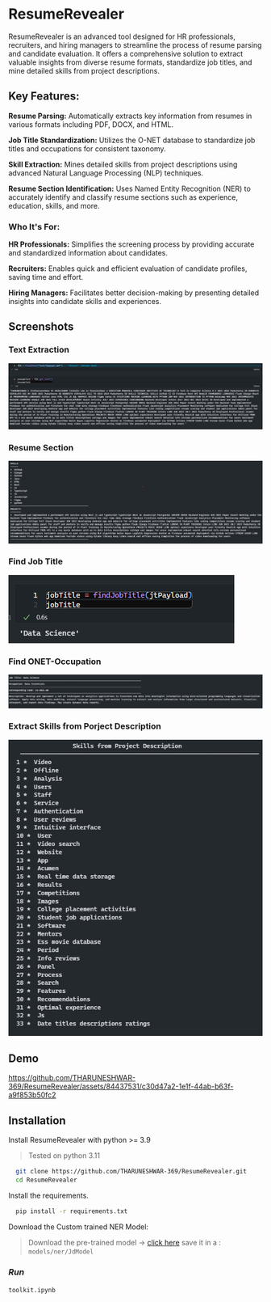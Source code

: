 # ResumeRevealer

ResumeRevealer is an advanced tool designed for HR professionals, recruiters, and hiring managers to streamline the process of resume parsing and candidate evaluation. It offers a comprehensive solution to extract valuable insights from diverse resume formats, standardize job titles, and mine detailed skills from project descriptions.

## **Key Features:**

**Resume Parsing:** Automatically extracts key information from resumes in various formats including PDF, DOCX, and HTML.

**Job Title Standardization:** Utilizes the O-NET database to standardize job titles and occupations for consistent taxonomy.

**Skill Extraction:** Mines detailed skills from project descriptions using advanced Natural Language Processing (NLP) techniques.

**Resume Section Identification:** Uses Named Entity Recognition (NER) to accurately identify and classify resume sections such as experience, education, skills, and more.

### **Who It's For:**

**HR Professionals:**
 Simplifies the screening process by providing accurate and standardized information about candidates.

**Recruiters:** Enables quick and efficient evaluation of candidate profiles, saving time and effort.

**Hiring Managers:** Facilitates better decision-making by presenting detailed insights into candidate skills and experiences.

## Screenshots

### **Text Extraction**

![Resume Text Extraction](https://github.com/THARUNESHWAR-369/ResumeRevealer/blob/main/assets/text-extraction.png)

### **Resume Section**

![Resume Text Extraction](https://github.com/THARUNESHWAR-369/ResumeRevealer/blob/main/assets/resume-section.png)

### **Find Job Title**

![Resume Text Extraction](https://github.com/THARUNESHWAR-369/ResumeRevealer/blob/main/assets/jobtitle.png)

### **Find ONET-Occupation**

![Resume Text Extraction](https://github.com/THARUNESHWAR-369/ResumeRevealer/blob/main/assets/onet-occupation.png)

### **Extract Skills from Porject Description**

![Resume Text Extraction](https://github.com/THARUNESHWAR-369/ResumeRevealer/blob/main/assets/skills-proj-desp.png)

## Demo

https://github.com/THARUNESHWAR-369/ResumeRevealer/assets/84437531/c30d47a2-1e1f-44ab-b63f-a9f853b50fc2


## Installation

Install ResumeRevealer with python >= 3.9

> Tested on python 3.11

```bash
  git clone https://github.com/THARUNESHWAR-369/ResumeRevealer.git
  cd ResumeRevealer
```

Install the requirements.

```bash
  pip install -r requirements.txt
```

Download the Custom trained NER Model:
> Download the pre-trained model -> [click here](https://drive.google.com/drive/folders/1hX-Lx1Q7yRV1kPSXvgRyBgB_WEMnz0aw?usp=sharing)
> save it in a :
> ```models/ner/JdModel```

### *Run*

```toolkit.ipynb```
